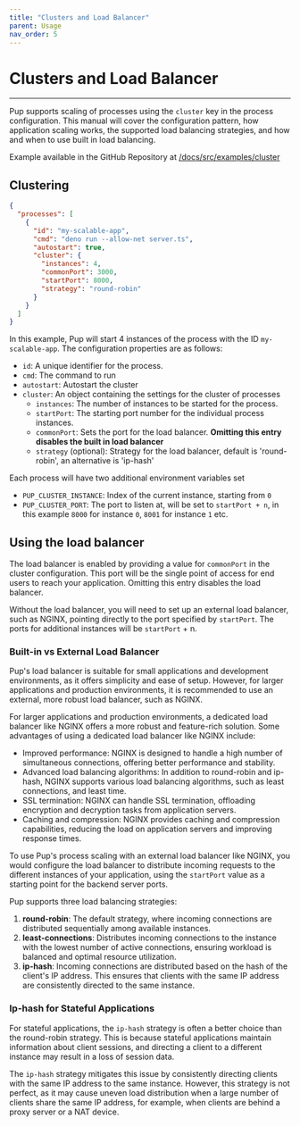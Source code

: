 ```yaml
---
title: "Clusters and Load Balancer"
parent: Usage
nav_order: 5
---
```


# Clusters and Load Balancer

---

Pup supports scaling of processes using the `cluster` key in the process configuration. This manual will cover the configuration pattern, how application scaling works, the supported load balancing
strategies, and how and when to use built in load balancing.

Example available in the GitHub Repository at [/docs/src/examples/cluster](https://github.com/Hexagon/pup/tree/main/docs/src/examples/cluster)

## Clustering

```json
{
  "processes": [
    {
      "id": "my-scalable-app",
      "cmd": "deno run --allow-net server.ts",
      "autostart": true,
      "cluster": {
        "instances": 4,
        "commonPort": 3000,
        "startPort": 8000,
        "strategy": "round-robin"
      }
    }
  ]
}
```

In this example, Pup will start 4 instances of the process with the ID `my-scalable-app`. The configuration properties are as follows:

- `id`: A unique identifier for the process.
- `cmd`: The command to run
- `autostart`: Autostart the cluster
- `cluster`: An object containing the settings for the cluster of processes
  - `instances`: The number of instances to be started for the process.
  - `startPort`: The starting port number for the individual process instances.
  - `commonPort`: Sets the port for the load balancer. **Omitting this entry disables the built in load balancer**
  - `strategy` (optional): Strategy for the load balancer, default is 'round-robin', an alternative is 'ip-hash'

Each process will have two additional environment variables set

- `PUP_CLUSTER_INSTANCE`: Index of the current instance, starting from `0`
- `PUP_CLUSTER_PORT`: The port to listen at, will be set to `startPort + n`, in this example `8000` for instance `0`, `8001` for instance `1` etc.

## Using the load balancer

The load balancer is enabled by providing a value for `commonPort` in the cluster configuration. This port will be the single point of access for end users to reach your application. Omitting this
entry disables the load balancer.

Without the load balancer, you will need to set up an external load balancer, such as NGINX, pointing directly to the port specified by `startPort`. The ports for additional instances will be
`startPort` + n.

### Built-in vs External Load Balancer

Pup's load balancer is suitable for small applications and development environments, as it offers simplicity and ease of setup. However, for larger applications and production environments, it is
recommended to use an external, more robust load balancer, such as NGINX.

For larger applications and production environments, a dedicated load balancer like NGINX offers a more robust and feature-rich solution. Some advantages of using a dedicated load balancer like NGINX
include:

- Improved performance: NGINX is designed to handle a high number of simultaneous connections, offering better performance and stability.
- Advanced load balancing algorithms: In addition to round-robin and ip-hash, NGINX supports various load balancing algorithms, such as least connections, and least time.
- SSL termination: NGINX can handle SSL termination, offloading encryption and decryption tasks from application servers.
- Caching and compression: NGINX provides caching and compression capabilities, reducing the load on application servers and improving response times.

To use Pup's process scaling with an external load balancer like NGINX, you would configure the load balancer to distribute incoming requests to the different instances of your application, using the
`startPort` value as a starting point for the backend server ports.

Pup supports three load balancing strategies:

1. **round-robin**: The default strategy, where incoming connections are distributed sequentially among available instances.
2. **least-connections**: Distributes incoming connections to the instance with the lowest number of active connections, ensuring workload is balanced and optimal resource utilization.
3. **ip-hash**: Incoming connections are distributed based on the hash of the client's IP address. This ensures that clients with the same IP address are consistently directed to the same instance.

### Ip-hash for Stateful Applications

For stateful applications, the `ip-hash` strategy is often a better choice than the round-robin strategy. This is because stateful applications maintain information about client sessions, and
directing a client to a different instance may result in a loss of session data.

The `ip-hash` strategy mitigates this issue by consistently directing clients with the same IP address to the same instance. However, this strategy is not perfect, as it may cause uneven load
distribution when a large number of clients share the same IP address, for example, when clients are behind a proxy server or a NAT device.
